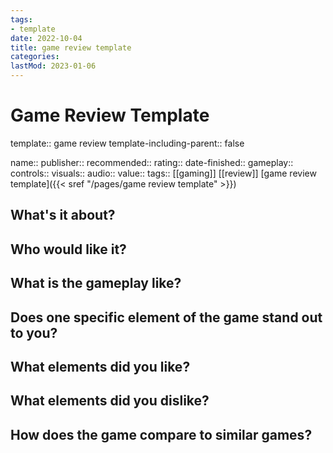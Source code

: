 ```yaml
---
tags:
- template
date: 2022-10-04
title: game review template
categories:
lastMod: 2023-01-06
---
```

# Game Review Template
template:: game review
template-including-parent:: false

name:: 
publisher:: 
recommended:: 
rating:: 
date-finished:: 
gameplay:: 
controls:: 
visuals:: 
audio:: 
value:: 
tags:: [[gaming]] [[review]] [game review template]({{< sref "/pages/game review template" >}})

## What's it about?



## Who would like it?



## What is the gameplay like?



## Does one specific element of the game stand out to you?



## What elements did you like?



## What elements did you dislike?



## How does the game compare to similar games?


